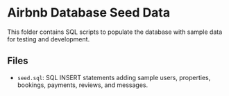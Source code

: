 # Airbnb Database Seed Data

This folder contains SQL scripts to populate the database with sample data for testing and development.

## Files

- `seed.sql`: SQL INSERT statements adding sample users, properties, bookings, payments, reviews, and messages.
